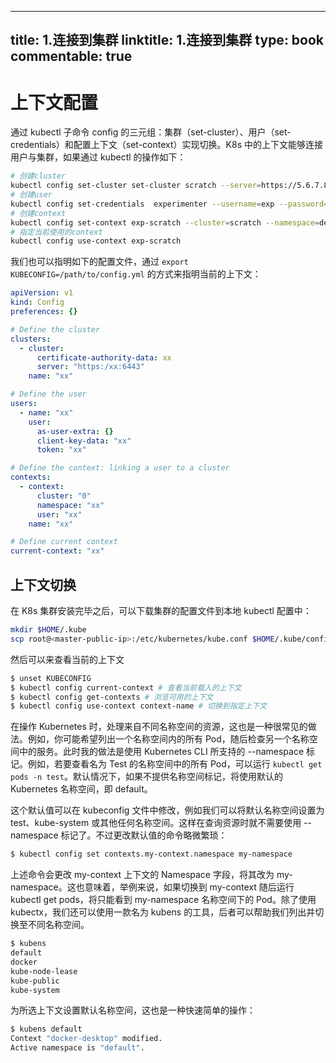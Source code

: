 
---
title: 1.连接到集群
linktitle: 1.连接到集群
type: book
commentable: true
---

# 上下文配置

通过 kubectl 子命令 config 的三元组：集群（set-cluster）、用户（set-credentials）和配置上下文（set-context）实现切换。K8s 中的上下文能够连接用户与集群，如果通过 kubectl 的操作如下：

```sh
# 创建cluster
kubectl config set-cluster set-cluster scratch --server=https://5.6.7.8 --insecure-skip-tls-verify
# 创建user
kubectl config set-credentials  experimenter --username=exp --password=some-password
# 创建context
kubectl config set-context exp-scratch --cluster=scratch --namespace=default --user=experimenter
# 指定当前使用的context
kubectl config use-context exp-scratch
```

我们也可以指明如下的配置文件，通过 `export KUBECONFIG=/path/to/config.yml` 的方式来指明当前的上下文：

```yml
apiVersion: v1
kind: Config
preferences: {}

# Define the cluster
clusters:
  - cluster:
      certificate-authority-data: xx
      server: "https:/xx:6443"
    name: "xx"

# Define the user
users:
  - name: "xx"
    user:
      as-user-extra: {}
      client-key-data: "xx"
      token: "xx"

# Define the context: linking a user to a cluster
contexts:
  - context:
      cluster: "0"
      namespace: "xx"
      user: "xx"
    name: "xx"

# Define current context
current-context: "xx"
```

## 上下文切换

在 K8s 集群安装完毕之后，可以下载集群的配置文件到本地 kubectl 配置中：

```sh
mkdir $HOME/.kube
scp root@<master-public-ip>:/etc/kubernetes/kube.conf $HOME/.kube/config
```

然后可以来查看当前的上下文

```sh
$ unset KUBECONFIG
$ kubectl config current-context # 查看当前载入的上下文
$ kubectl config get-contexts # 浏览可用的上下文
$ kubectl config use-context context-name # 切换到指定上下文
```

在操作 Kubernetes 时，处理来自不同名称空间的资源，这也是一种很常见的做法。例如，你可能希望列出一个名称空间内的所有 Pod，随后检查另一个名称空间中的服务。此时我的做法是使用 Kubernetes CLI 所支持的 --namespace 标记。例如，若要查看名为 Test 的名称空间中的所有 Pod，可以运行 `kubectl get pods -n test`。默认情况下，如果不提供名称空间标记，将使用默认的 Kubernetes 名称空间，即 default。

这个默认值可以在 kubeconfig 文件中修改，例如我们可以将默认名称空间设置为 test、kube-system 或其他任何名称空间。这样在查询资源时就不需要使用 --namespace 标记了。不过更改默认值的命令略微繁琐：

```sh
$ kubectl config set contexts.my-context.namespace my-namespace
```

上述命令会更改 my-context 上下文的 Namespace 字段，将其改为 my-namespace。这也意味着，举例来说，如果切换到 my-context 随后运行 kubectl get pods，将只能看到 my-namespace 名称空间下的 Pod。除了使用 kubectx，我们还可以使用一款名为 kubens 的工具，后者可以帮助我们列出并切换至不同名称空间。

```sh
$ kubens
default
docker
kube-node-lease
kube-public
kube-system
```

为所选上下文设置默认名称空间，这也是一种快速简单的操作：

```sh
$ kubens default
Context "docker-desktop" modified.
Active namespace is "default".
```

    